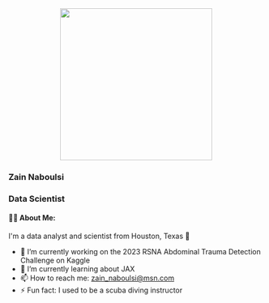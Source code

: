 <div id="header" align="center">
<img src="https://media.giphy.com/media/XbIoQQuFfFIirDn4A0/giphy.gif" width="300" />
</div>

### Zain Naboulsi  

### Data Scientist  



####  :man_technologist: About Me:  
I'm a data analyst and scientist from Houston, Texas 🤠

- 🔭 I’m currently working on the 2023 RSNA Abdominal Trauma Detection Challenge on Kaggle
- 🌱 I’m currently learning about JAX
- 📫 How to reach me: zain_naboulsi@msn.com
- ⚡ Fun fact: I used to be a scuba diving instructor 

